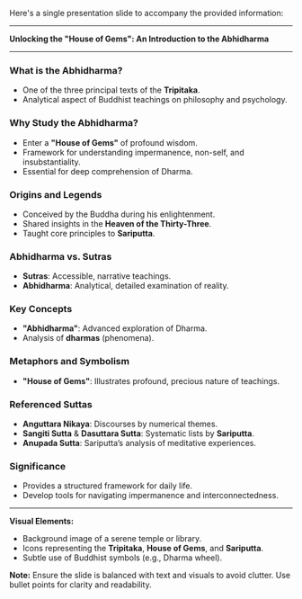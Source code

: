 Here's a single presentation slide to accompany the provided information:

---

**Unlocking the "House of Gems": An Introduction to the Abhidharma**

---

### **What is the Abhidharma?**
- One of the three principal texts of the **Tripitaka**.
- Analytical aspect of Buddhist teachings on philosophy and psychology.

### **Why Study the Abhidharma?**
- Enter a **"House of Gems"** of profound wisdom.
- Framework for understanding impermanence, non-self, and insubstantiality.
- Essential for deep comprehension of Dharma.

### **Origins and Legends**
- Conceived by the Buddha during his enlightenment.
- Shared insights in the **Heaven of the Thirty-Three**.
- Taught core principles to **Sariputta**.

### **Abhidharma vs. Sutras**
- **Sutras**: Accessible, narrative teachings.
- **Abhidharma**: Analytical, detailed examination of reality.

### **Key Concepts**
- **"Abhidharma"**: Advanced exploration of Dharma.
- Analysis of **dharmas** (phenomena).

### **Metaphors and Symbolism**
- **"House of Gems"**: Illustrates profound, precious nature of teachings.

### **Referenced Suttas**
- **Anguttara Nikaya**: Discourses by numerical themes.
- **Sangiti Sutta** & **Dasuttara Sutta**: Systematic lists by **Sariputta**.
- **Anupada Sutta**: Sariputta’s analysis of meditative experiences.

### **Significance**
- Provides a structured framework for daily life.
- Develop tools for navigating impermanence and interconnectedness.

---

**Visual Elements:**
- Background image of a serene temple or library.
- Icons representing the **Tripitaka**, **House of Gems**, and **Sariputta**.
- Subtle use of Buddhist symbols (e.g., Dharma wheel).

**Note:** Ensure the slide is balanced with text and visuals to avoid clutter. Use bullet points for clarity and readability.